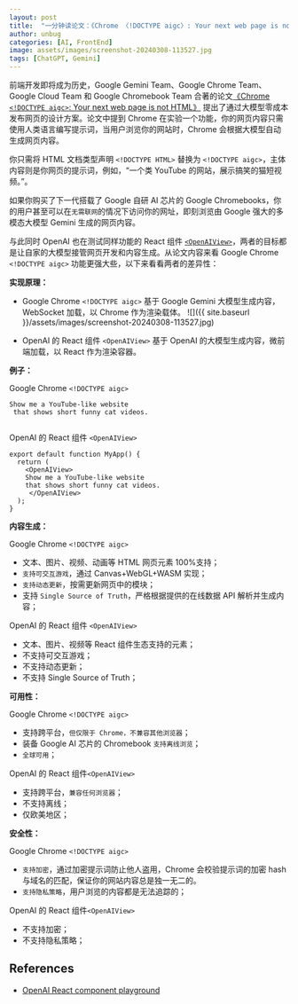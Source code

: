 ```yaml
---
layout: post
title:  "一分钟读论文：《Chrome 〈!DOCTYPE aigc〉: Your next web page is not HTML》"
author: unbug
categories: [AI, FrontEnd]
image: assets/images/screenshot-20240308-113527.jpg
tags: [ChatGPT, Gemini]
---
```

前端开发即将成为历史，Google Gemini Team、Google Chrome Team、Google Cloud Team 和 Google Chromebook Team 合著的论文[《Chrome `<!DOCTYPE aigc>`: Your next web page is not HTML》][paper1-url] 提出了通过大模型零成本发布网页的设计方案。论文中提到 Chrome 在实验一个功能，你的网页内容只需使用人类语言编写提示词，当用户浏览你的网站时，Chrome 会根据大模型自动生成网页内容。

你只需将 HTML 文档类型声明 `<!DOCTYPE HTML>` 替换为 `<!DOCTYPE aigc>`，主体内容则是你网页的提示词，例如，“一个类 YouTube 的网站，展示搞笑的猫短视频。”。

如果你购买了下一代搭载了 Google 自研 AI 芯片的 Google Chromebooks，你的用户甚至可以在`无需联网`的情况下访问你的网址，即刻浏览由 Google 强大的多模态大模型 Gemini 生成的网页内容。

与此同时 OpenAI 也在测试同样功能的 React 组件 [`<OpenAIView>`][links-1]，两者的目标都是让自家的大模型接管网页开发和内容生成。从论文内容来看 Google Chrome `<!DOCTYPE aigc>` 功能更强大些，以下来看看两者的差异性：

**实现原理：**

- Google Chrome `<!DOCTYPE aigc>` 基于 Google Gemini 大模型生成内容，WebSocket 加载，以 Chrome 作为渲染载体。
![]({{ site.baseurl }}/assets/images/screenshot-20240308-113527.jpg)

- OpenAI 的 React 组件 `<OpenAIView>` 基于 OpenAI 的大模型生成内容，微前端加载，以 React 作为渲染容器。

**例子：**

Google Chrome `<!DOCTYPE aigc>`

```<!DOCTYPE aigc>
Show me a YouTube-like website
 that shows short funny cat videos.
 
 ```

OpenAI 的 React 组件 `<OpenAIView>`

```//...
export default function MyApp() {
  return (
    <OpenAIView>
    Show me a YouTube-like website 
    that shows short funny cat videos.
     </OpenAIView>
  );
}
```

**内容生成：**

Google Chrome `<!DOCTYPE aigc>`

- 文本、图片、视频、动画等 HTML 网页元素 100%支持；
- `支持可交互游戏`，通过  Canvas+WebGL+WASM 实现；
- `支持动态更新`，按需更新网页中的模块；
- 支持 `Single Source of Truth`，严格根据提供的在线数据 API 解析并生成内容；

OpenAI 的 React 组件 `<OpenAIView>`

- 文本、图片、视频等 React 组件生态支持的元素；
- 不支持可交互游戏；
- 不支持动态更新；
- 不支持 Single Source of Truth；

**可用性：**

Google Chrome `<!DOCTYPE aigc>`

- 支持跨平台，`但仅限于 Chrome，不兼容其他浏览器`；
- 装备 Google AI 芯片的 Chromebook `支持离线浏览`；
- `全球可用`；

OpenAI 的 React 组件`<OpenAIView>`

- 支持跨平台，`兼容任何浏览器`；
- 不支持离线；
- 仅欧美地区；

**安全性：**

Google Chrome `<!DOCTYPE aigc>`

- `支持加密`，通过加密提示词防止他人盗用，Chrome 会校验提示词的加密 hash 与域名的匹配，保证你的网站内容总是独一无二的。
- `支持隐私策略`，用户浏览的内容都是无法追踪的；

OpenAI 的 React 组件`<OpenAIView>`

- 不支持加密；
- 不支持隐私策略；

## References
- [OpenAI React component playground][links-1]


[paper1-url]: https://arxiv.org/pdf/2312.11805.pdf
[links-1]: https://platform.openai.com/playground